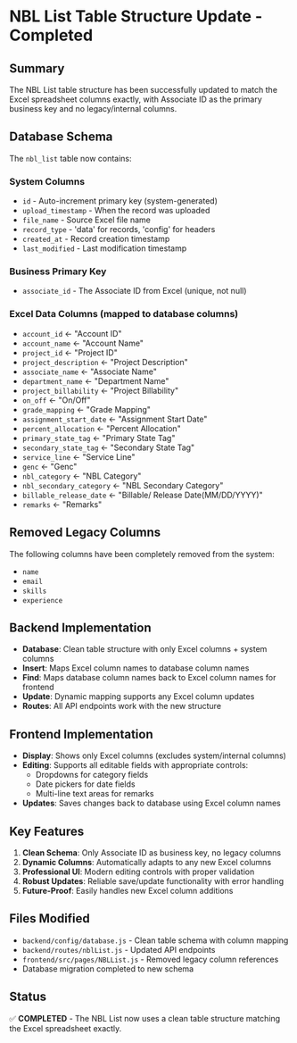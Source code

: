 # NBL List Table Structure Update - Completed

## Summary
The NBL List table structure has been successfully updated to match the Excel spreadsheet columns exactly, with Associate ID as the primary business key and no legacy/internal columns.

## Database Schema
The `nbl_list` table now contains:

### System Columns
- `id` - Auto-increment primary key (system-generated)
- `upload_timestamp` - When the record was uploaded
- `file_name` - Source Excel file name
- `record_type` - 'data' for records, 'config' for headers
- `created_at` - Record creation timestamp
- `last_modified` - Last modification timestamp

### Business Primary Key
- `associate_id` - The Associate ID from Excel (unique, not null)

### Excel Data Columns (mapped to database columns)
- `account_id` ← "Account ID"
- `account_name` ← "Account Name"
- `project_id` ← "Project ID"
- `project_description` ← "Project Description"
- `associate_name` ← "Associate Name"
- `department_name` ← "Department Name"
- `project_billability` ← "Project Billability"
- `on_off` ← "On/Off"
- `grade_mapping` ← "Grade Mapping"
- `assignment_start_date` ← "Assignment Start Date"
- `percent_allocation` ← "Percent Allocation"
- `primary_state_tag` ← "Primary State Tag"
- `secondary_state_tag` ← "Secondary State Tag"
- `service_line` ← "Service Line"
- `genc` ← "Genc"
- `nbl_category` ← "NBL Category"
- `nbl_secondary_category` ← "NBL Secondary Category"
- `billable_release_date` ← "Billable/ Release Date(MM/DD/YYYY)"
- `remarks` ← "Remarks"

## Removed Legacy Columns
The following columns have been completely removed from the system:
- `name`
- `email`
- `skills`
- `experience`

## Backend Implementation
- **Database**: Clean table structure with only Excel columns + system columns
- **Insert**: Maps Excel column names to database column names
- **Find**: Maps database column names back to Excel column names for frontend
- **Update**: Dynamic mapping supports any Excel column updates
- **Routes**: All API endpoints work with the new structure

## Frontend Implementation
- **Display**: Shows only Excel columns (excludes system/internal columns)
- **Editing**: Supports all editable fields with appropriate controls:
  - Dropdowns for category fields
  - Date pickers for date fields
  - Multi-line text areas for remarks
- **Updates**: Saves changes back to database using Excel column names

## Key Features
1. **Clean Schema**: Only Associate ID as business key, no legacy columns
2. **Dynamic Columns**: Automatically adapts to any new Excel columns
3. **Professional UI**: Modern editing controls with proper validation
4. **Robust Updates**: Reliable save/update functionality with error handling
5. **Future-Proof**: Easily handles new Excel column additions

## Files Modified
- `backend/config/database.js` - Clean table schema with column mapping
- `backend/routes/nblList.js` - Updated API endpoints
- `frontend/src/pages/NBLList.js` - Removed legacy column references
- Database migration completed to new schema

## Status
✅ **COMPLETED** - The NBL List now uses a clean table structure matching the Excel spreadsheet exactly.
